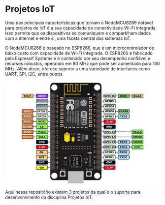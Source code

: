 # Projetos IoT


Uma das principais características que tornam o NodeMCU8266 notável para projetos de IoT é a sua capacidade de conectividade Wi-Fi integrada. Isso permite que os dispositivos se comuniquem e compartilham dados com a internet e entre si, uma faceta central dos sistemas IoT.

O NodeMCU8266 é baseado no ESP8266, que é um microcontrolador de baixo custo com capacidade de Wi-Fi integrada. O ESP8266 é fabricado pela Espressif Systems e é conhecido por seu desempenho confiável e recursos robustos, operando em 80 MHz que pode ser aumentado para 160 MHz. Além disso, oferece suporte a uma variedade de interfaces como UART, SPI, I2C, entre outros.

![NodeMCU](img/nodemcu.jpeg)

Aqui nesse repositório existem 3 projetos da qual é o suporte para desenvolvimento da disciplina Projetos IoT.


